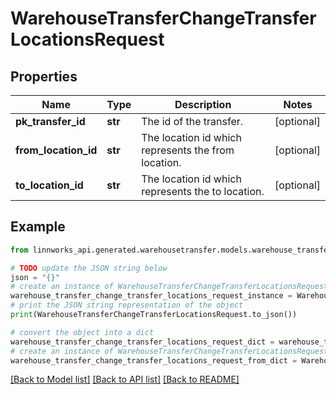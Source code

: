 # WarehouseTransferChangeTransferLocationsRequest


## Properties

Name | Type | Description | Notes
------------ | ------------- | ------------- | -------------
**pk_transfer_id** | **str** | The id of the transfer. | [optional] 
**from_location_id** | **str** | The location id which represents the from location. | [optional] 
**to_location_id** | **str** | The location id which represents the to location. | [optional] 

## Example

```python
from linnworks_api.generated.warehousetransfer.models.warehouse_transfer_change_transfer_locations_request import WarehouseTransferChangeTransferLocationsRequest

# TODO update the JSON string below
json = "{}"
# create an instance of WarehouseTransferChangeTransferLocationsRequest from a JSON string
warehouse_transfer_change_transfer_locations_request_instance = WarehouseTransferChangeTransferLocationsRequest.from_json(json)
# print the JSON string representation of the object
print(WarehouseTransferChangeTransferLocationsRequest.to_json())

# convert the object into a dict
warehouse_transfer_change_transfer_locations_request_dict = warehouse_transfer_change_transfer_locations_request_instance.to_dict()
# create an instance of WarehouseTransferChangeTransferLocationsRequest from a dict
warehouse_transfer_change_transfer_locations_request_from_dict = WarehouseTransferChangeTransferLocationsRequest.from_dict(warehouse_transfer_change_transfer_locations_request_dict)
```
[[Back to Model list]](../README.md#documentation-for-models) [[Back to API list]](../README.md#documentation-for-api-endpoints) [[Back to README]](../README.md)


